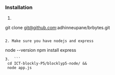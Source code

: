 

### Installation

1.   ```sh
   git clone git@github.com:adhinneupane/brbytes.git
   ```
    
2. Make sure you have nodejs and express
   ```
   node --version
   npm install express 
   ```
3.  ```
    cd ICT-blockly-P5/blocklyp5-node/ &&
    node app.js
   ```

